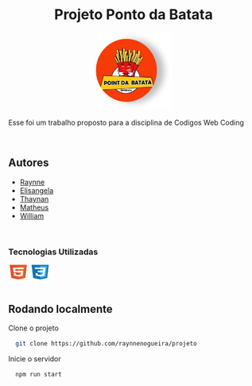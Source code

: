 <h1 align="center"> Projeto Ponto da Batata </h1>

<p align="center"> <img src='Mask group.png' width="30%"> </p>

Esse foi um trabalho proposto para a disciplina de Codigos Web Coding

<br>

## Autores

- [Raynne](https://www.linkedin.com/in/raynne-nogueira/)
- [Elisangela](https://www.github.com/octokatherine)
- [Thaynan](https://www.github.com/octokatherine)
- [Matheus](https://www.github.com/octokatherine)
- [William](https://www.github.com/octokatherine)

<br>

<h3 id="tecnologias"> Tecnologias Utilizadas</h3>

<div style="display: inline_block">
  <img align="center" height="30" width="40" src="https://raw.githubusercontent.com/devicons/devicon/master/icons/html5/html5-original.svg">
  <img align="center" height="30" width="40" src="https://raw.githubusercontent.com/devicons/devicon/master/icons/css3/css3-original.svg">
</div>

<br>

## Rodando localmente

Clone o projeto

```bash
  git clone https://github.com/raynnenogueira/projeto
```

Inicie o servidor

```bash
  npm run start
```